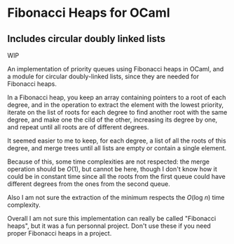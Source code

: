 # Fibonacci Heaps for OCaml
## Includes circular doubly linked lists

WIP

An implementation of priority queues using Fibonacci heaps in OCaml,
and a module for circular doubly-linked lists, since they are needed
for Fibonacci heaps.

In a Fibonacci heap, you keep an array containing pointers to a root
of each degree, and in the operation to extract the element with the
lowest priority, iterate on the list of roots for each degree to find
another root with the same degree, and make one the cild of the other,
increasing its degree by one, and repeat until all roots are of
different degrees.

It seemed easier to me to keep, for each degree, a list of all the
roots of this degree, and merge trees until all lists are empty or
contain a single element.

Because of this, some time complexities are not respected: the merge
operation should be *O*(1), but cannot be here, though I don't know
how it could be in constant time since all the roots from the first
queue could have different degrees from the ones from the second
queue.

Also I am not sure the extraction of the minimum respects the *O*(log
*n*) time complexity.

Overall I am not sure this implementation can really be called
"Fibonacci heaps", but it was a fun personnal project. Don't use these
if you need proper Fibonacci heaps in a project.

